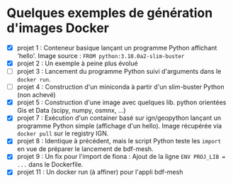 # Quelques exemples de génération d'images Docker

  - [x] projet 1 : Conteneur basique lançant un programme Python affichant 'hello'.
              Image source : `FROM python:3.10.0a2-slim-buster`
  - [x] projet 2 : Un exemple à peine plus évolué 
  - [ ] projet 3 : Lancement du programme Python suivi d'arguments dans le `docker run`.
  - [ ] projet 4 : Construction d'un miniconda à partir d'un slim-buster Python (non achevé)
  - [x] projet 5 : Construction d'une image avec quelques lib. python orientées Gis et Data (scipy, numpy, osmnx, ...)
  - [x] projet 7 : Exécution d'un container basé sur ign/geopython lançant un programme Python simple (affichage d'un hello). Image récupérée via `docker pull` sur le registry IGN.
  - [x] projet 8 : Identique à précédent, mais le script Python teste les `import` en vue de préparer le lancement de bdf-mesh.
  - [x] projet 9 : Un fix pour l'import de fiona : Ajout de la ligne `ENV PROJ_LIB = ...` dans le Dockerfile.
  - [x] projet 11 : Un docker run (à affiner) pour l'appli bdf-mesh
